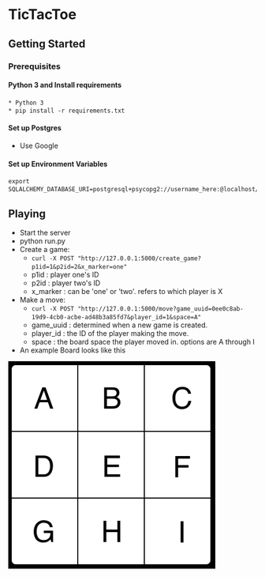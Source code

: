 # TicTacToe

## Getting Started

### Prerequisites

#### Python 3 and Install requirements
```
* Python 3
* pip install -r requirements.txt
```

#### Set up Postgres
* Use Google

#### Set up Environment Variables

```
export SQLALCHEMY_DATABASE_URI=postgresql+psycopg2://username_here:@localhost/database_name_here
```
## Playing

* Start the server
* python run.py
* Create a game: 
  * `curl -X POST "http://127.0.0.1:5000/create_game?p1id=1&p2id=2&x_marker=one"`
  * p1id : player one's ID
  * p2id : player two's ID
  * x_marker : can be 'one' or 'two'. refers to which player is X
* Make a move: 
  * `curl -X POST "http://127.0.0.1:5000/move?game_uuid=0ee0c8ab-19d9-4cb0-acbe-ad48b3a85fd7&player_id=1&space=A"`
  * game_uuid : determined when a new game is created.
  * player_id : the ID of the player making the move.
  * space : the board space the player moved in. options are A through I
* An example Board looks like this

![alt text](https://raw.githubusercontent.com/atandy/tictactoe/master/board_spaces.png)


